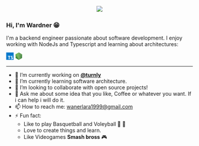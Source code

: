 <div align="center">
  <p align="center">
      <a href="https://github.com/turnly" target="_blank" rel="noopener">
          <img src="https://user-images.githubusercontent.com/40646537/179213717-82130281-cfb2-4126-951b-abc849687113.png" />
      </a>
  </p>
</div>

### Hi, I'm Wardner 😁

I'm a backend engineer passionate about software development. I enjoy working with NodeJs and Typescript and learning about architectures: 

<code><img height="20" src="https://raw.githubusercontent.com/github/explore/80688e429a7d4ef2fca1e82350fe8e3517d3494d/topics/typescript/typescript.png"></code>
<code><img height="20" src="https://raw.githubusercontent.com/github/explore/80688e429a7d4ef2fca1e82350fe8e3517d3494d/topics/nodejs/nodejs.png"></code>

---

- 🔭 I’m currently working on __[@turnly](https://turnly.app)__
- 🌱 I’m currently learning software architecture.
- 👯 I’m looking to collaborate with open source projects!
- 💬 Ask me about some idea that you like, Coffee or whatever you want. If i can help i will do it. 
- 📫 How to reach me: wanerlara1999@gmail.com
- ⚡ Fun fact:
  - Like to play Basquetball and Voleyball 🏀 🏐
  - Love to create things and learn.
  - Like Videogames __Smash bross__ 🎮
